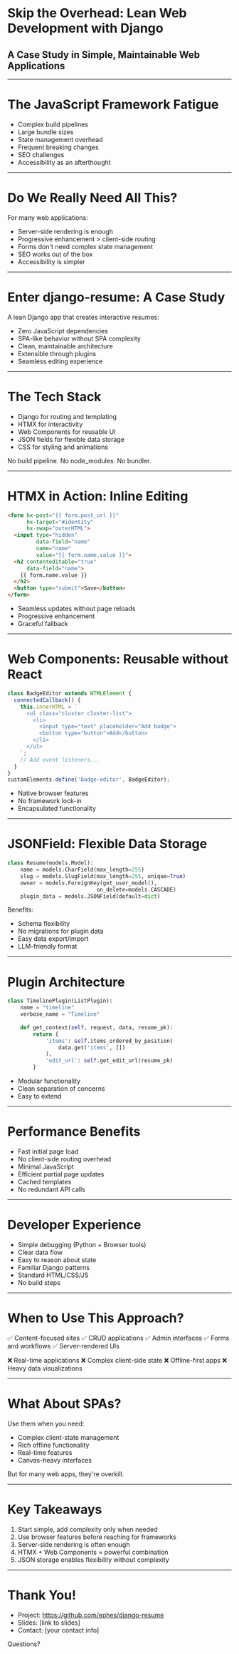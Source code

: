# Skip the Overhead: Lean Web Development with Django
## A Case Study in Simple, Maintainable Web Applications

---

# The JavaScript Framework Fatigue

* Complex build pipelines
* Large bundle sizes
* State management overhead
* Frequent breaking changes
* SEO challenges
* Accessibility as an afterthought

---

# Do We Really Need All This?

For many web applications:
* Server-side rendering is enough
* Progressive enhancement > client-side routing
* Forms don't need complex state management
* SEO works out of the box
* Accessibility is simpler

---

# Enter django-resume: A Case Study

A lean Django app that creates interactive resumes:
* Zero JavaScript dependencies
* SPA-like behavior without SPA complexity
* Clean, maintainable architecture
* Extensible through plugins
* Seamless editing experience

---

# The Tech Stack

* Django for routing and templating
* HTMX for interactivity
* Web Components for reusable UI
* JSON fields for flexible data storage
* CSS for styling and animations

No build pipeline. No node_modules. No bundler.

---

# HTMX in Action: Inline Editing

```html
<form hx-post="{{ form.post_url }}"
      hx-target="#identity"
      hx-swap="outerHTML">
  <input type="hidden" 
         data-field="name" 
         name="name" 
         value="{{ form.name.value }}">
  <h2 contenteditable="true" 
      data-field="name">
    {{ form.name.value }}
  </h2>
  <button type="submit">Save</button>
</form>
```

* Seamless updates without page reloads
* Progressive enhancement
* Graceful fallback

---

# Web Components: Reusable without React

```javascript
class BadgeEditor extends HTMLElement {
  connectedCallback() {
    this.innerHTML = `
      <ul class="cluster cluster-list">
        <li>
          <input type="text" placeholder="Add badge">
          <button type="button">Add</button>
        </li>        
      </ul>
    `;
    // Add event listeners...
  }
}
customElements.define('badge-editor', BadgeEditor);
```

* Native browser features
* No framework lock-in
* Encapsulated functionality

---

# JSONField: Flexible Data Storage

```python
class Resume(models.Model):
    name = models.CharField(max_length=255)
    slug = models.SlugField(max_length=255, unique=True)
    owner = models.ForeignKey(get_user_model(), 
                            on_delete=models.CASCADE)
    plugin_data = models.JSONField(default=dict)
```

Benefits:
* Schema flexibility
* No migrations for plugin data
* Easy data export/import
* LLM-friendly format

---

# Plugin Architecture

```python
class TimelinePlugin(ListPlugin):
    name = "timeline"
    verbose_name = "Timeline"
    
    def get_context(self, request, data, resume_pk):
        return {
            'items': self.items_ordered_by_position(
                data.get('items', [])
            ),
            'edit_url': self.get_edit_url(resume_pk)
        }
```

* Modular functionality
* Clean separation of concerns
* Easy to extend

---

# Performance Benefits

* Fast initial page load
* No client-side routing overhead
* Minimal JavaScript
* Efficient partial page updates
* Cached templates
* No redundant API calls

---

# Developer Experience

* Simple debugging (Python + Browser tools)
* Clear data flow
* Easy to reason about state
* Familiar Django patterns
* Standard HTML/CSS/JS
* No build steps

---

# When to Use This Approach?

✅ Content-focused sites
✅ CRUD applications
✅ Admin interfaces
✅ Forms and workflows
✅ Server-rendered UIs

❌ Real-time applications
❌ Complex client-side state
❌ Offline-first apps
❌ Heavy data visualizations

---

# What About SPAs?

Use them when you need:
* Complex client-state management
* Rich offline functionality
* Real-time features
* Canvas-heavy interfaces

But for many web apps, they're overkill.

---

# Key Takeaways

1. Start simple, add complexity only when needed
2. Use browser features before reaching for frameworks
3. Server-side rendering is often enough
4. HTMX + Web Components = powerful combination
5. JSON storage enables flexibility without complexity

---

# Thank You!

* Project: https://github.com/ephes/django-resume
* Slides: [link to slides]
* Contact: [your contact info]

Questions?